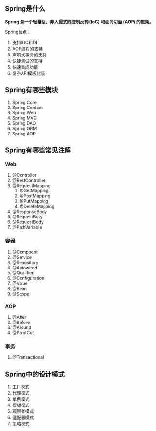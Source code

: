 ## Spring是什么
**Spring 是一个轻量级、非入侵式的控制反转 (IoC) 和面向切面 (AOP) 的框架。**

Spring优点：
1. 支持IOC和DI
2. AOP编程的支持
3. 声明式事务的支持
4. 快捷测试的支持
5. 快速集成功能
6. 复杂API模板封装

## Spring有哪些模块
1. Spring Core
2. Spring Context
3. Spring Web
4. Spring MVC
5. Spring DAO
6. Spring ORM
7. Spring AOP

## Spring有哪些常见注解
### Web
1. @Controller
2. @RestController
3. @RequestMapping
	1. @GetMapping
	2. @PostMapping
	3. @PutMapping
	4. @DeleteMapping
4. @ResponseBody
5. @RequestBoty
6. @RequestBody
7. @PathVariable
### 容器
1. @Compoent
2. @Service
3. @Repository
4. @Autowired
5. @Qualifier
6. @Configuration
7. @Value
8. @Bean
9. @Scope
### AOP
1. @After
2. @Before
3. @Around
4. @PointCut
### 事务
1. @Transactional

## Spring中的设计模式
1. 工厂模式
2. 代理模式
3. 单例模式
4. 模板模式
5. 观察者模式
6. 适配器模式
7. 策略模式
